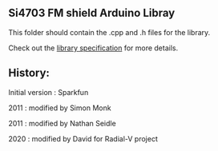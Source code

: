 ## Si4703 FM shield Arduino Libray

This folder should contain the .cpp and .h files for the library. 

Check out the [library specification](https://github.com/arduino/Arduino/wiki/Arduino-IDE-1.5:-Library-specification) for more details. 

## History:

Initial version : Sparkfun

2011 : modified by Simon Monk

2011 : modified by Nathan Seidle

2020 : modified by David for Radial-V project




